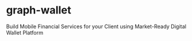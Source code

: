 # graph-wallet
Build Mobile Financial Services for your Client using Market-Ready Digital Wallet Platform
